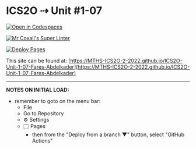 # ICS2O ⇢ Unit #1-07

[![Open in Codespaces](https://classroom.github.com/assets/launch-codespace-f4981d0f882b2a3f0472912d15f9806d57e124e0fc890972558857b51b24a6f9.svg)](https://classroom.github.com/open-in-codespaces?assignment_repo_id=10365958)

[![Mr Coxall's Super Linter](https://github.com/MTHS-ICS2O-2-2022/ICS2O-Unit-1-07-Fares-Abdelkader/workflows/Mr%20Coxall's%20Super%20Linter/badge.svg)](https://github.com/MTHS-ICS2O-2-2022/ICS2O-Unit-1-07-Fares-Abdelkader/actions)

[![Deploy Pages](https://github.com/MTHS-ICS2O-2-2022/ICS2O-Unit-1-07-Fares-Abdelkader/workflows/Deploy%20Pages/badge.svg)](https://github.com/MTHS-ICS2O-2-2022/ICS2O-Unit-1-07-Fares-Abdelkader/actions)

This site can be found at: [https://MTHS-ICS2O-2-2022.github.io/ICS2O-Unit-1-07-Fares-Abdelkader](https://MTHS-ICS2O-2-2022.github.io/ICS2O-Unit-1-07-Fares-Abdelkader)

---

**NOTES ON INITIAL LOAD:**
- remember to goto on the menu bar:
  - File
  - Go to Repository
  - ⚙ Settings
  - 🗔 Pages
    - then from the "Deploy from a branch ▼" button, select "GitHub Actions"

